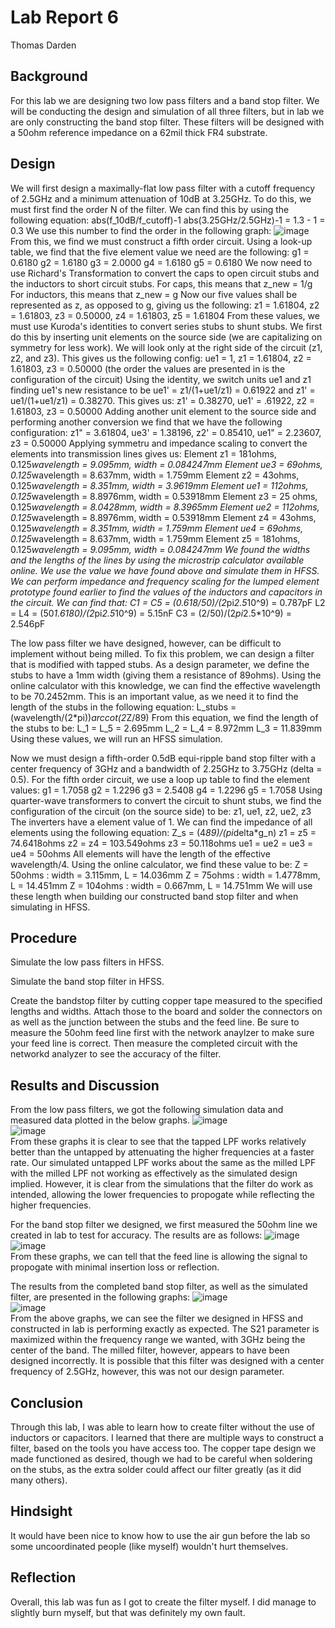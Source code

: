# Lab Report 6
Thomas Darden

## Background
For this lab we are designing two low pass filters and a band stop filter. We will be conducting the design and simulation of all three filters, but in lab we are only constructing the band stop filter. These filters will be designed with a 50ohm reference impedance on a 62mil thick FR4 substrate.

## Design
We will first design a maximally-flat low pass filter with a cutoff frequency of 2.5GHz and a minimum attenuation of 10dB at 3.25GHz.
To do this, we must first find the order N of the filter. We can find this by using the following equation:
abs(f_10dB/f_cutoff)-1
abs(3.25GHz/2.5GHz)-1 = 1.3 - 1 = 0.3
We use this number to find the order in the following graph:
![image](https://github.com/CourseReps/ECEN452-Spring2016/blob/master/Students/td2016/Lab6/Attenuation%20Chart.PNG)<br>
From this, we find we must construct a fifth order circuit.
Using a look-up table, we find that the five element value we need are the following:
g1 = 0.6180
g2 = 1.6180
g3 = 2.0000
g4 = 1.6180
g5 = 0.6180
We now need to use Richard's Transformation to convert the caps to open circuit stubs and the inductors to short circuit stubs.
For caps, this means that z_new = 1/g
For inductors, this means that z_new = g
Now our five values shall be represented as z, as opposed to g, giving us the following:
z1 = 1.61804, z2 = 1.61803, z3 = 0.50000, z4 = 1.61803, z5 = 1.61804
From these values, we must use Kuroda's identities to convert series stubs to shunt stubs. We first do this by inserting unit elements on the source side (we are capitalizing on symmetry for less work). We will look only at the right side of the circuit (z1, z2, and z3). This gives us the following config:
ue1 = 1, z1 = 1.61804, z2 = 1.61803, z3 = 0.50000 (the order the values are presented in is the configuration of the circuit)
Using the identity, we switch units ue1 and z1 finding ue1's new resistance to be ue1' = z1/(1+ue1/z1) = 0.61922 and z1' = ue1/(1+ue1/z1) = 0.38270. This gives us:
z1' = 0.38270, ue1' = .61922, z2 = 1.61803, z3 = 0.50000
Adding another unit element to the source side and performing another conversion we find that we have the following configuration:
z1" = 3.61804, ue3' = 1.38196, z2' = 0.85410, ue1" = 2.23607, z3 = 0.50000
Applying symmetru and impedance scaling to convert the elements into transmission lines gives us:
Element z1 = 181ohms, 0.125*wavelength = 9.095mm, width = 0.084247mm
Element ue3 = 69ohms, 0.125*wavelength = 8.637mm, width = 1.759mm
Element z2 = 43ohms, 0.125*wavelength = 8.351mm, width = 3.9619mm
Element ue1 = 112ohms, 0.125*wavelength = 8.8976mm, width = 0.53918mm
Element z3 = 25 ohms, 0.125*wavelength = 8.0428mm, width = 8.3965mm
Element ue2 = 112ohms, 0.125*wavelength = 8.8976mm, width = 0.53918mm
Element z4 = 43ohms, 0.125*wavelength = 8.351mm, width = 1.759mm
Element ue4 = 69ohms, 0.125*wavelength = 8.637mm, width = 1.759mm
Element z5 = 181ohms, 0.125*wavelength = 9.095mm, width = 0.084247mm
We found the widths and the lengths of the lines by using the microstrip calculator available online.
We use the value we have found above and simulate them in HFSS. 
We can perform impedance and frequency scaling for the lumped element prototype found earlier to find the values of the inductors and capacitors in the circuit. We can find that:
C1 = C5 = (0.618/50)/(2*pi*2.5*10^9) = 0.787pF
L2 = L4 = (50*1.6180)/(2*pi*2.5*10^9) = 5.15nF
C3 = (2/50)/(2*pi*2.5*10^9) = 2.546pF

The low pass filter we have designed, however, can be difficult to implement without being milled. To fix this problem, we can design a filter that is modified with tapped stubs. As a design parameter, we define the stubs to have a 1mm width (giving them a resistance of 89ohms). Using the online calculator with this knowledge, we can find the effective wavelength to be 70.2452mm. This is an important value, as we need it to find the length of the stubs in the following equation:
L_stubs = (wavelength/(2*pi))*arccot(2*Z/89)
From this equation, we find the length of the stubs to be:
L_1 = L_5 = 2.695mm
L_2 = L_4 = 8.972mm
L_3 = 11.839mm
Using these values, we will run an HFSS simulation.

Now we must design a fifth-order 0.5dB equi-ripple band stop filter with a center frequency of 3GHz and a bandwidth of 2.25GHz to 3.75GHz (delta = 0.5). For the fifth order circuit, we use a loop up table to find the element values:
g1 = 1.7058
g2 = 1.2296
g3 = 2.5408
g4 = 1.2296
g5 = 1.7058
Using quarter-wave transformers to convert the circuit to shunt stubs, we find the configuration of the circuit (on the source side) to be:
z1, ue1, z2, ue2, z3
The inverters have a element value of 1. We can find the impedance of all elements using the following equation:
Z_s = (4*89)/(pi*delta*g_n)
z1 = z5 = 74.6418ohms
z2 = z4 = 103.549ohms
z3 = 50.118ohms
ue1 = ue2 = ue3 = ue4 = 50ohms
All elements will have the length of the effective wavelength/4. Using the online calculator, we find these value to be:
Z = 50ohms : width = 3.115mm, L = 14.036mm
Z = 75ohms : width = 1.4778mm, L = 14.451mm
Z = 104ohms : width = 0.667mm, L = 14.751mm
We will use these length when building our constructed band stop filter and when simulating in HFSS.

## Procedure
Simulate the low pass filters in HFSS.

Simulate the band stop filter in HFSS.

Create the bandstop filter by cutting copper tape measured to the specified lengths and widths. Attach those to the board and solder the connectors on as well as the junction between the stubs and the feed line. Be sure to measure the 50ohm feed line first with the network anaylzer to make sure your feed line is correct. Then measure the completed circuit with the networkd analyzer to see the accuracy of the filter.

## Results and Discussion
From the low pass filters, we got the following simulation data and measured data plotted in the below graphs.
![image](https://github.com/CourseReps/ECEN452-Spring2016/blob/master/Students/td2016/Lab6/LPF_dB.png)<br>
![image](https://github.com/CourseReps/ECEN452-Spring2016/blob/master/Students/td2016/Lab6/LPF_Phase.png)<br>
From these graphs it is clear to see that the tapped LPF works relatively better than the untapped by attenuating the higher frequencies at a faster rate. Our simulated untapped LPF works about the same as the milled LPF with the milled LPF not working as effectively as the simulated design implied. However, it is clear from the simulations that the filter do work as intended, allowing the lower frequencies to propogate while reflecting the higher frequencies.

For the band stop filter we designed, we first measured the 50ohm line we created in lab to test for accuracy. The results are as follows:
![image](https://github.com/CourseReps/ECEN452-Spring2016/blob/master/Students/td2016/Lab6/50Ohm_dB.png)<br>
![image](https://github.com/CourseReps/ECEN452-Spring2016/blob/master/Students/td2016/Lab6/50Ohm_Phase.png)<br>
From these graphs, we can tell that the feed line is allowing the signal to propogate with minimal insertion loss or reflection.

The results from the completed band stop filter, as well as the simulated filter, are presented in the following graphs:
![image](https://github.com/CourseReps/ECEN452-Spring2016/blob/master/Students/td2016/Lab6/BPF_dB.png)<br>
![image](https://github.com/CourseReps/ECEN452-Spring2016/blob/master/Students/td2016/Lab6/BPF_Phase.png)<br>
From the above graphs, we can see the filter we designed in HFSS and constructed in lab is performing exactly as expected. The S21 parameter is maximized within the frequency range we wanted, with 3GHz being the center of the band. The milled filter, however, appears to have been designed incorrectly. It is possible that this filter was designed with a center frequency of 2.5GHz, however, this was not our design parameter. 

## Conclusion
Through this lab, I was able to learn how to create filter without the use of inductors or capacitors. I learned that there are multiple ways to construct a filter, based on the tools you have access too. The copper tape design we made functioned as desired, though we had to be careful when soldering on the stubs, as the extra solder could affect our filter greatly (as it did many others).

## Hindsight
It would have been nice to know how to use the air gun before the lab so some uncoordinated people (like myself) wouldn't hurt themselves. 

## Reflection
Overall, this lab was fun as I got to create the filter myself. I did manage to slightly burn myself, but that was definitely my own fault. 
